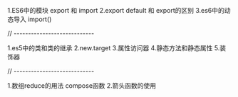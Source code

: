 1.ES6中的模块 export 和 import
2.export default 和 export的区别
3.es6中的动态导入 import()

// ----------------------------

1.es5中的类和类的继承
2.new.target
3.属性访问器
4.静态方法和静态属性
5.装饰器

// ----------------------------

1.数组reduce的用法 compose函数
2.箭头函数的使用